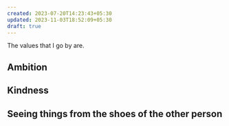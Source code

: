 ```yaml
---
created: 2023-07-20T14:23:43+05:30
updated: 2023-11-03T18:52:09+05:30
draft: true
---
```

The values that I go by are.

## Ambition

## Kindness

## Seeing things from the shoes of the other person

